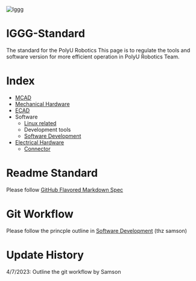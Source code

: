 ![Iggg](https://user-images.githubusercontent.com/45313904/132120845-3bab59cb-e548-483e-8831-59b33043d306.png)

# IGGG-Standard
The standard for the PolyU Robotics 
This page is to regulate the tools and software version for more efficient operation in PolyU Robotics Team.

# Index
* [MCAD](https://github.com/PolyU-Robocon/IGGG-Standard/blob/main/MCAD/readme.md)
* [Mechanical Hardware](https://github.com/PolyU-Robocon/IGGG-Standard/tree/main/mechanical-part)
* [ECAD](https://github.com/PolyU-Robocon/IGGG-Standard/tree/main/ECAD)
* Software
  * [Linux related](https://github.com/PolyU-Robocon/IGGG-Standard/tree/main/Software/Linux)
  * Development tools
  * [Software Development](/Software/software%20development/README.md)
* [Electrical Hardware](//Electrical%20Hardware/README.md)
  * [Connector](https://github.com/PolyU-Robocon/IGGG-Connector-Standard)

# Readme Standard
Please follow [GitHub Flavored Markdown Spec](https://github.github.com/gfm/)  

# Git Workflow
Please follow the princple outline in [Software Development](/Software/software%20development/README.md) (thz samson)  

# Update History
4/7/2023: Outline the git workflow by Samson  
